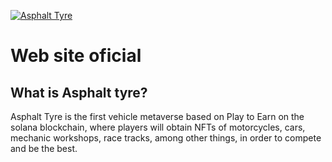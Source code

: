 <p align="lefth">
  <a href="https://Asphalttyre.com">
    <img alt="Asphalt Tyre" src="img/logotipo.png" position="center">
  </a>
</p>

<h1>Web site oficial</h1>

<h2>What is Asphalt tyre?</h2>

<p>Asphalt Tyre is the first vehicle metaverse based on Play to Earn on the solana blockchain, where players will obtain NFTs of motorcycles, cars, mechanic workshops, race tracks, among other things, in order to compete and be the best.</p>
